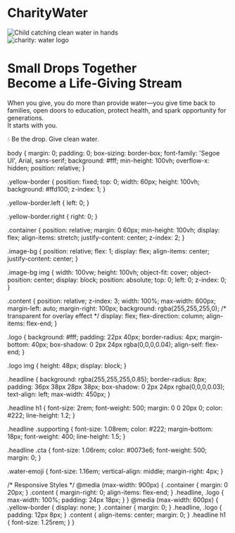 # CharityWater
<!DOCTYPE html>
<html lang="en">
<head>
  <meta charset="UTF-8">
  <meta name="viewport" content="width=device-width, initial-scale=1">
  <title>charity: water - Landing Page</title>
  <link rel="stylesheet" href="styles.css">
</head>
<body>
  <div class="yellow-border left"></div>
  <div class="yellow-border right"></div>
  <div class="container">
    <div class="image-bg">
      <!-- Replace the src below with your actual image path -->
      <img src="child-water.jpg" alt="Child catching clean water in hands">
      <div class="content">
        <div class="logo">
          <img src="charity-water-logo.png" alt="charity: water logo">
        </div>
        <div class="headline">
          <h1>Small Drops Together<br>Become a Life-Giving Stream</h1>
          <p class="supporting">
            When you give, you do more than provide water—you give time back to families, open doors to education, protect health, and spark opportunity for generations.<br>
            It starts with you.
          </p>
          <p class="cta">
            <span class="water-emoji">💧</span> Be the drop. Give clean water.
          </p>
        </div>
      </div>
    </div>
  </div>
</body>
</html>
body {
  margin: 0;
  padding: 0;
  box-sizing: border-box;
  font-family: 'Segoe UI', Arial, sans-serif;
  background: #fff;
  min-height: 100vh;
  overflow-x: hidden;
  position: relative;
}

.yellow-border {
  position: fixed;
  top: 0;
  width: 60px;
  height: 100vh;
  background: #ffd100;
  z-index: 1;
}

.yellow-border.left {
  left: 0;
}

.yellow-border.right {
  right: 0;
}

.container {
  position: relative;
  margin: 0 60px;
  min-height: 100vh;
  display: flex;
  align-items: stretch;
  justify-content: center;
  z-index: 2;
}

.image-bg {
  position: relative;
  flex: 1;
  display: flex;
  align-items: center;
  justify-content: center;
}

.image-bg img {
  width: 100vw;
  height: 100vh;
  object-fit: cover;
  object-position: center;
  display: block;
  position: absolute;
  top: 0;
  left: 0;
  z-index: 0;
}

.content {
  position: relative;
  z-index: 3;
  width: 100%;
  max-width: 600px;
  margin-left: auto;
  margin-right: 100px;
  background: rgba(255,255,255,0); /* transparent for overlay effect */
  display: flex;
  flex-direction: column;
  align-items: flex-end;
}

.logo {
  background: #fff;
  padding: 22px 40px;
  border-radius: 4px;
  margin-bottom: 40px;
  box-shadow: 0 2px 24px rgba(0,0,0,0.04);
  align-self: flex-end;
}

.logo img {
  height: 48px;
  display: block;
}

.headline {
  background: rgba(255,255,255,0.85);
  border-radius: 8px;
  padding: 36px 38px 28px 38px;
  box-shadow: 0 2px 24px rgba(0,0,0,0.03);
  text-align: left;
  max-width: 450px;
}

.headline h1 {
  font-size: 2rem;
  font-weight: 500;
  margin: 0 0 20px 0;
  color: #222;
  line-height: 1.2;
}

.headline .supporting {
  font-size: 1.08rem;
  color: #222;
  margin-bottom: 18px;
  font-weight: 400;
  line-height: 1.5;
}

.headline .cta {
  font-size: 1.06rem;
  color: #0073e6;
  font-weight: 500;
  margin: 0;
}

.water-emoji {
  font-size: 1.16em;
  vertical-align: middle;
  margin-right: 4px;
}

/* Responsive Styles */
@media (max-width: 900px) {
  .container {
    margin: 0 20px;
  }
  .content {
    margin-right: 0;
    align-items: flex-end;
  }
  .headline, .logo {
    max-width: 100%;
    padding: 24px 18px;
  }
}
@media (max-width: 600px) {
  .yellow-border {
    display: none;
  }
  .container {
    margin: 0;
  }
  .headline, .logo {
    padding: 12px 8px;
  }
  .content {
    align-items: center;
    margin: 0;
  }
  .headline h1 {
    font-size: 1.25rem;
  }
}
